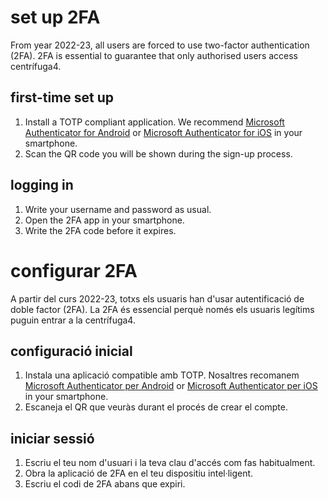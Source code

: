 # set up 2FA
From year 2022-23, all users are forced to use two-factor authentication (2FA).
2FA is essential to guarantee that only authorised users access centrífuga4.

## first-time set up
1. Install a TOTP compliant application. We recommend [Microsoft Authenticator for Android](https://play.google.com/store/apps/details?id=com.azure.authenticator&hl=en&gl=US) or [Microsoft Authenticator for iOS](https://apps.apple.com/us/app/microsoft-authenticator/id983156458) in your smartphone.
2. Scan the QR code you will be shown during the sign-up process.

## logging in
1. Write your username and password as usual.
2. Open the 2FA app in your smartphone.
3. Write the 2FA code before it expires.


# configurar 2FA
A partir del curs 2022-23, totxs els usuaris han d'usar autentificació de doble factor (2FA).
La 2FA és essencial perquè només els usuaris legítims puguin entrar a la centrífuga4.

## configuració inicial
1. Instala una aplicació compatible amb TOTP. Nosaltres recomanem [Microsoft Authenticator per Android](https://play.google.com/store/apps/details?id=com.azure.authenticator&hl=en&gl=US) or [Microsoft Authenticator per iOS](https://apps.apple.com/us/app/microsoft-authenticator/id983156458) in your smartphone.
2. Escaneja el QR que veuràs durant el procés de crear el compte.

## iniciar sessió
1. Escriu el teu nom d'usuari i la teva clau d'accés com fas habitualment.
2. Obra la aplicació de 2FA en el teu dispositiu intel·ligent.
3. Escriu el codi de 2FA abans que expiri.


